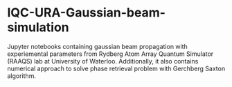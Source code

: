 # IQC-URA-Gaussian-beam-simulation
Jupyter notebooks containing gaussian beam propagation with experiemental parameters from Rydberg Atom Array Quantum Simulator (RAAQS) lab at University of Waterloo.
Additionally, it also contains numerical approach to solve phase retrieval problem with Gerchberg Saxton algorithm.
